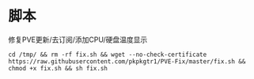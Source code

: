 # 脚本

修复PVE更新/去订阅/添加CPU/硬盘温度显示

    cd /tmp/ && rm -rf fix.sh && wget --no-check-certificate https://raw.githubusercontent.com/pkpkgtr1/PVE-Fix/master/fix.sh && chmod +x fix.sh && sh fix.sh 





